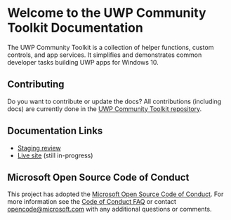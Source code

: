 # Welcome to the UWP Community Toolkit Documentation

The UWP Community Toolkit is a collection of helper functions, custom controls, and app services. It simplifies and demonstrates common developer tasks building UWP apps for Windows 10.

## Contributing
Do you want to contribute or update the docs? All contributions (including docs) are currently done in the [UWP Community Toolkit repository](https://github.com/Microsoft/UWPCommunityToolkit).


## Documentation Links
- [Staging review](https://review.docs.microsoft.com/en-us/windows/uwpcommunitytoolkit/?branch=master)
- [Live site](https://docs.microsoft.com/en-us/windows/uwpcommunitytoolkit) (still in-progress)

## Microsoft Open Source Code of Conduct
This project has adopted the [Microsoft Open Source Code of Conduct](https://opensource.microsoft.com/codeofconduct/).
For more information see the [Code of Conduct FAQ](https://opensource.microsoft.com/codeofconduct/faq/) or contact [opencode@microsoft.com](mailto:opencode@microsoft.com) with any additional questions or comments.
